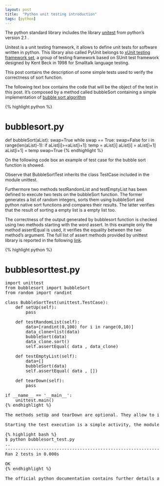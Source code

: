 ```yaml
---
layout: post
title:  "Python unit testing introduction"
tags: [python]
---
```


The python standard library includes the library [unitest](https://docs.python.org/2/library/unittest.html) from python’s version 2.1 .

Unitest is a unit testing framework, it  allows to define unit tests for software written in python.
This library also called PyUnit belongs to [xUnit testing framework set](http://en.wikipedia.org/wiki/XUnit), a group of testing framework based on SUnit test framework designed by Kent Beck in 1998 for Smalltalk language testing.

This post contains the description of  some simple tests used to verify the correctness of sort function.

The following text box contains the code that will be the object of the test in this post. It’s composed by a method called bubbleSort containing a simple implementation of [bubble sort algorithm](http://en.wikipedia.org/wiki/Bubble_sort)

{% highlight python %}
# bubblesort.py
def bubbleSort(aList):
    swap=True
        while swap == True:
           swap=False
           for i in range(len(aList)-1):
               if aList[i]>=aList[i+1]:
                   temp = aList[i]
                   aList[i] = aList[i+1]
                   aList[i+1] = temp
                   swap=True
{% endhighlight %}

On the following code box an example of test case for the bubble sort function is showed.

Observe that BubbleSortTest inherits the class TestCase included in the module unittest.

Furthermore two methods testRandomList and testEmptyList has been defined to execute two tests on the bubbleSort function. The former generates a list of random integers, sorts them using bubbleSort and python native sort functions and compares their results. The latter verifies that the result of sorting a empty list is a empty list too.

The correctness of the output generated by bubblesort function is checked using two methods starting with the word assert. In this example only the method assertEqual is used, it verifies the equality between the two method’s argument. The full list of assert methods provided by unittest library is reported in the following [link](https://docs.python.org/2/library/unittest.html#unittest.TestCase.assertEqual).


{% highlight python %}
# bubblesorttest.py</pre>
<pre>import unittest
from bubblesort import bubbleSort
from random import randint

class BubbleSortTest(unittest.TestCase):
    def setUp(self):
        pass

    def testRandomList(self):
        data=[randint(0,100) for i in range(0,10)]
        data_clone=list(data)
        bubbleSort(data)
        data_clone.sort()
        self.assertEqual( data , data_clone)

    def testEmptyList(self):
        data=[]
        bubbleSort(data)
        self.assertEqual( data , [])

    def tearDown(self):
        pass

if __name__ == '__main__':
    unittest.main()
{% endhighlight %}

The methods setUp and tearDown are optional. They allow to initialize and to release resources used during the tests,respectively. If these two function are defined, their code is executed before and after the execution of each test method.

Starting the test execution is a simple activity, the module bubblesorttest.py must be executed from python interpreter as showed in the following box.

{% highlight bash %}
$ python bubblesort_test.py
..
----------------------------------------------------------------------
Ran 2 tests in 0.000s

OK
{% endhighlight %}

The official python documentation contains further details about unittest [library](https://docs.python.org/3/library/unittest.html).
